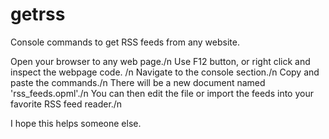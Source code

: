 # getrss
Console commands to get RSS feeds from any website.

Open your browser to any web page./n
Use F12 button, or right click and inspect the webpage code. /n
Navigate to the console section./n
Copy and paste the commands./n
There will be a new document named 'rss_feeds.opml'./n
You can then edit the file or import the feeds into your favorite RSS feed reader./n

I hope this helps someone else.
